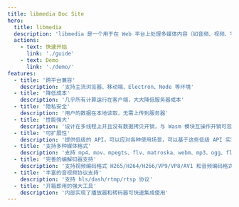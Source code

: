 ```yaml
---
title: libmedia Doc Site
hero:
  title: libmedia
  description: 'libmedia 是一个用于在 Web 平台上处理多媒体内容（如音频、视频、字幕）的工具库。'
  actions:
    - text: 快速开始
      link: './guide'
    - text: Demo
      link: './demo/'
features:
  - title: '跨平台兼容'
    description: '支持主流浏览器、移动端、Electron、Node 等环境'
  - title: '降低成本'
    description: '几乎所有计算运行在客户端，大大降低服务器成本'
  - title: '隐私安全'
    description: '用户的数据在本地读取，无需上传到服务器'
  - title: '性能强大'
    description: '设计在多线程上并且没有数据拷贝开销，与 Wasm 模块互操作开销可忽略不计；并支持 Webcodecs 使用硬件编解码器'
  - title: '可扩展性'
    description: '提供低级的 API，可以应对各种使用场景，可以基于这些低级 API 实现更加复杂的业务逻辑'
  - title: '支持多种媒体格式'
    description: '支持 mp4、mov、mpegts、flv、matroska、webm、mp3、ogg、flac、aac、wav 封装格式'
  - title: '完善的编解码器支持'
    description: '支持视频编码格式 H265/H264/H266/VP9/VP8/AV1 和音频编码格式 AAC/MP3/FLAC/SPEEX/G711/OPUS'
  - title: '丰富的音视频协议支持'
    description: '支持 hls/dash/rtmp/rtsp 协议'
  - title: '开箱即用的强大工具'
    description: '内部实现了播放器和转码器可快速集成使用'
---
```


